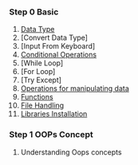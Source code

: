 ### Step 0 Basic  
1. [Data Type](https://github.com/Pattapol154/python/blob/main/Data%20Type.md/)
2. [Convert Data Type]
3. [Input From Keyboard]
4. [Conditional Operations](https://github.com/Pattapol154/python/blob/main/Conditional%20Operations.md/)
5. [While Loop]
6. [For Loop]
7. [Try Except]
8. [Operations for manipulating data](https://github.com/Pattapol154/python/blob/main/Operations%20for%20manipulating%20data.md/)
9. [Functions](https://github.com/Pattapol154/python/blob/main/Functions.md/)
10. [File Handling](https://github.com/Pattapol154/python/blob/main/File%20Handling.md/)
11. [Libraries Installation](https://github.com/Pattapol154/python/blob/main/Libraries%20Installation.md/)

### Step 1 OOPs Concept
1. Understanding Oops concepts

